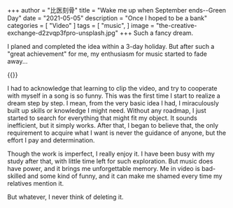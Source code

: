 +++
author = "比医刻骨"
title = "Wake me up when September ends--Green Day"
date = "2021-05-05"
description = "Once I hoped to be a bank"
categories = [
    "Video"
]
tags = [
    "music",
]
image = "the-creative-exchange-d2zvqp3fpro-unsplash.jpg"
+++
Such a fancy dream. 

I planed and completed the idea within a 3-day holiday. But after such a "great achievement" for me, my enthusiasm for music started to fade away...

{{<bilibili BV1TK4y1A7tk>}}

I had to acknowledge that learning to clip the video, and try to cooperate with myself in a song is so funny. This was the first time I start to realize a dream step by step. I mean, from the very basic idea I had, I miraculously built up skills or knowledge I might need. Without any roadmap, I just started to search for everything that might fit my object. It  sounds inefficient, but it simply works. After that, I began to believe that, the only requirement to acquire what I want is never the guidance of anyone, but the effort I pay and determination.

Though the work is imperfect, I really enjoy it. I have been busy with my study after that, with little time left for such exploration. But music does have power, and it brings me unforgettable memory. Me in video is bad-skilled and some kind of funny, and it can make me shamed every time my relatives mention it. 



But whatever, I never think of deleting it.